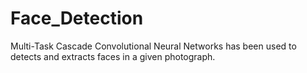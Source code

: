 # Face_Detection

Multi-Task Cascade Convolutional Neural Networks has been used to detects and extracts faces in a given photograph.
